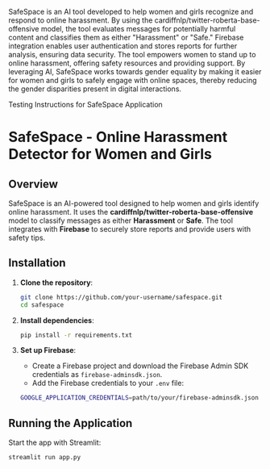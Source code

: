 SafeSpace is an AI tool developed to help women and girls recognize and respond to online harassment. By using the cardiffnlp/twitter-roberta-base-offensive model, the tool evaluates messages for potentially harmful content and classifies them as either "Harassment" or "Safe." Firebase integration enables user authentication and stores reports for further analysis, ensuring data security. The tool empowers women to stand up to online harassment, offering safety resources and providing support. By leveraging AI, SafeSpace works towards gender equality by making it easier for women and girls to safely engage with online spaces, thereby reducing the gender disparities present in digital interactions.

Testing Instructions for SafeSpace Application

# SafeSpace - Online Harassment Detector for Women and Girls

## Overview
SafeSpace is an AI-powered tool designed to help women and girls identify online harassment. It uses the **cardiffnlp/twitter-roberta-base-offensive** model to classify messages as either **Harassment** or **Safe**. The tool integrates with **Firebase** to securely store reports and provide users with safety tips.

## Installation

1. **Clone the repository**:

    ```bash
    git clone https://github.com/your-username/safespace.git
    cd safespace
    ```

2. **Install dependencies**:

    ```bash
    pip install -r requirements.txt
    ```

3. **Set up Firebase**:
    - Create a Firebase project and download the Firebase Admin SDK credentials as `firebase-adminsdk.json`.
    - Add the Firebase credentials to your `.env` file:
    
    ```bash
    GOOGLE_APPLICATION_CREDENTIALS=path/to/your/firebase-adminsdk.json
    ```

## Running the Application

Start the app with Streamlit:

```bash
streamlit run app.py

